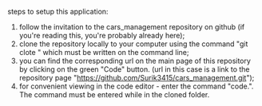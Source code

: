 
steps to setup this application: 

1. follow the invitation to the cars_management repository on github (if you're reading this, you're probably already here);
2. clone the repository locally to your computer using the command "git clote <url>" which must be written on the command line;
3. you can find the corresponding url on the main page of this repository by clicking on the green "Code" button. (url in this case is a link to the repository page "https://github.com/Surik3415/cars_management.git");
4. for convenient viewing in the code editor - enter the command "code.". The command must be entered while in the cloned folder.

